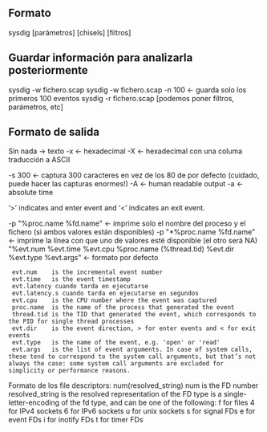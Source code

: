 ## Formato ##
sysdig [parámetros] [chisels] [filtros]


## Guardar información para analizarla posteriormente ##
sysdig -w fichero.scap
sysdig -w fichero.scap -n 100 <- guarda solo los primeros 100 eventos
sysdig -r fichero.scap [podemos poner filtros, parámetros, etc]


## Formato de salida ##
  Sin nada -> texto
  -x <- hexadecimal
  -X <- hexadecimal con una columa traducción a ASCII

  -s 300 <- captura 300 caracteres en vez de los 80 de por defecto (cuidado, puede hacer las capturas enormes!)
  -A <- human readable output
  -a <- absolute time

  ‘>’ indicates and enter event and ‘<’ indicates an exit event.

  -p "%proc.name %fd.name" <- imprime solo el nombre del proceso y el fichero (si ambos valores están disponibles)
  -p "*%proc.name %fd.name" <- imprime la línea con que uno de valores esté disponible (el otro será NA)
     "%evt.num %evt.time %evt.cpu %proc.name (%thread.tid) %evt.dir %evt.type %evt.args" <- formato por defecto

     evt.num 	is the incremental event number
     evt.time 	is the event timestamp
     evt.latency cuando tarda en ejecutarse
     evt.latency.s cuando tarda en ejecutarse en segundos
     evt.cpu 	is the CPU number where the event was captured
     proc.name 	is the name of the process that generated the event
     thread.tid is the TID that generated the event, which corresponds to the PID for single thread processes
     evt.dir 	is the event direction, > for enter events and < for exit events
     evt.type 	is the name of the event, e.g. 'open' or 'read'
     evt.args 	is the list of event arguments. In case of system calls, these tend to correspond to the system call arguments, but that’s not always the case: some system call arguments are excluded for simplicity or performance reasons.

   Formato de los file descriptors: num(<type>resolved_string)
     num is the FD number
     resolved_string is the resolved representation of the FD
     type is a single-letter-encoding of the fd type, and can be one of the following:
       f for files
       4 for IPv4 sockets
       6 for IPv6 sockets
       u for unix sockets
       s for signal FDs
       e for event FDs
       i for inotify FDs
       t for timer FDs
